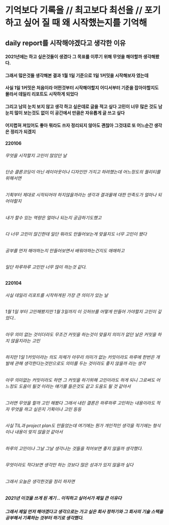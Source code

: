# 기억보다 기록을 // 최고보다 최선을 // 포기하고 싶어 질 때 왜 시작했는지를 기억해

## daily report를 시작해야겠다고 생각한 이유
#### 2021년에는 하고 싶은것들이 생겼다 그 목표를 이루기 위해 무엇을 해야할까 생각해봤다.
#### 그래서 많은것들 생각해본 결과 1월 1일 기준으로 1일 1커밋을 시작해보자 였는데
#### 사실 1일 1커밋은 처음이라 어떤것부터 시작해야할지 어디서부터 기준을 잡아야할지도 몰라서 데일리 리포트도 시작하게 되었다
#### 그리고 남의 눈치 보지 않고 생각 하고 싶은데로 글을 적고 싶다 고민이 너무 많은 것도 남 눈치 많이 보는것도 없이 이 공간에서 만큼은 자유롭게 글 쓰고 싶다
#### 어지렵혀 져있어도 좋아 뭐라도 쓰자 정리되지 않아도 괜찮아 그것대로 또 어느순간 생각은 정리가 되겠지


#### 220106
###### 무엇을 시작할지 고민이 많았던 날
###### 단순 클론코딩이 아닌 레이아웃이나 디자인만 가지고 하려했는데 어느정도의 퀄리티를 위해서면 
###### 기획부터 제대로 시작되어야 하지않을까라는 생각과 결과물에 대한 만족도가 얼마나 되어야할지
###### 내가 할수 있는 역량은 얼마나 되는지 궁금하기도했고
###### 다 너무 고민이 많긴한데 일단 뭐라도 만들어보는게 맞을지도 너무 고민이 됐다
###### 공부를 먼저 해야하는지 만들어보면서 배워야하는건지도 애매하고
###### 일단 하루하루 고민만 너무 많이 하는것 같다. 



#### 220104
###### 사실 데일리 리포트를 시작하게된 가장 큰 의미가 있는 날 
###### 1월 1일 부터 고민해봤지만 1월 3일까지 이 깃허브를 어떻게 만들어 가야할지 고민이 깊었다.. 
###### 아무 의미 없는 것이더라도 무조건 커밋을 하는것이 맞을지 의미가 없던 날은 커밋을 하지 않을지라는 고민
###### 하지만 1일 1커밋이라는 의도 자체가 아무리 의미가 없는 커밋이라도 하루에 한번은 개발에 관해 생각한다는것만으로도 의미를 두는 것이라도 좋지 않을까 라는 생각
###### 아무 의미없는 커밋이라도 하면 그 커밋을 하기위해 고민이라도 하게 되니 그로써도 어느정도 도움이 될것 이라는 얘기를 들은것도 같고 도움도 될 것 같아서
###### 그러면 무엇을 할까 고민 해봤다 그래서 내린 결론은 하루하루 고민하는 내용이라도 적자 무엇을 하고 싶은지 기획이나 고민 등등
###### 사실 TIL과 project plan도 만들었는데 여기에는 뭔가 개인적인 생각을 적기에는 형식이나 내용이 맞지 않을것 같아서
###### 하루의 고민이나 그날 그날 생각나는 것들을 적어보면 좋지 않을까 생각했다.
###### 무엇이라도 적다보면 생각만 하는 것보다 많은 성과가 있지 않을까 싶다
###### 그래서 오늘은 생각한것을 정리 하자면

##### 2021년 이것을 쓰게 된 계기 .. 이직하고 싶어서가 제일 큰 이유다
##### 그래서 제일 먼저 해야겠다고 생각으로는 가고 싶은 회사 정하기와 그 회사의 기술 스택을 공부해서 기록하는 것부터 하기로 생각했다.
